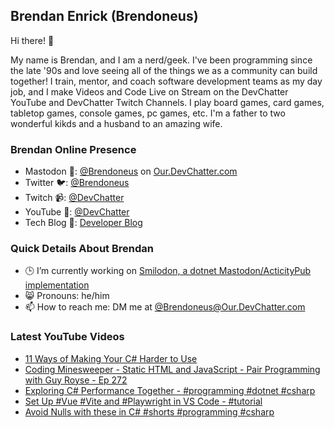 ## Brendan Enrick (Brendoneus)

Hi there! 👋

My name is Brendan, and I am a nerd/geek. I've been programming since the late '90s and love seeing all of the things we as a community can build together! I train, mentor, and coach software development teams as my day job, and I make Videos and Code Live on Stream on the DevChatter YouTube and DevChatter Twitch Channels. I play board games, card games, tabletop games, console games, pc games, etc. I'm a father to two wonderful kikds and a husband to an amazing wife.

### Brendan Online Presence

- Mastodon 🐘: <a rel="me" href="https://our.devchatter.com/@brendoneus">@Brendoneus</a> on [Our.DevChatter.com](https://our.devchatter.com/about)
- Twitter 🐦: [@Brendoneus](https://twitter.com/brendoneus)
- Twitch 📹: [@DevChatter](https://www.twitch.tv/DevChatter)
- YouTube 🍎: [@DevChatter](https://www.youtube.com/c/DevChatter)
- Tech Blog 📰: [Developer Blog](https://brendoneus.com/)

### Quick Details About Brendan

- 🕒 I’m currently working on [Smilodon, a dotnet Mastodon/ActicityPub implementation](https://github.com/DevChatter/Smilodon)
- 😸 Pronouns: he/him
- 📫 How to reach me: DM me at [@Brendoneus@Our.DevChatter.com](https://our.devchatter.com/@brendoneus)

<!--
- 🌱 I’m currently learning ...
- 👯 I’m looking to collaborate on ...
- 🤔 I’m looking for help with ...
- 💬 Ask me about ...
- ⚡ Fun fact: ...
-->

### Latest YouTube Videos
<!-- BLOG-POST-LIST:START -->
- [11 Ways of Making Your C# Harder to Use](https://brendoneus.com//post/Ways-Of-Making-CSharp-Harder/)
- [Coding Minesweeper - Static HTML and JavaScript - Pair Programming with Guy Royse -  Ep 272](https://www.youtube.com/watch?v=9ssOoL_Wj8I)
- [Exploring C# Performance Together - #programming #dotnet #csharp](https://www.youtube.com/watch?v=mP5CrkHxtKQ)
- [Set Up #Vue #Vite and #Playwright in VS Code - #tutorial](https://www.youtube.com/watch?v=-6poECSJkqs)
- [Avoid Nulls with these in C# #shorts #programming #csharp](https://www.youtube.com/watch?v=ts2MwI8CuAo)
<!-- BLOG-POST-LIST:END -->
